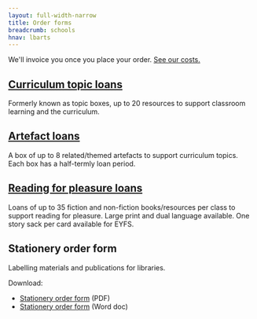 ```yaml
---
layout: full-width-narrow
title: Order forms
breadcrumb: schools
hnav: lbarts
---
```

We'll invoice you once you place your order. [See our costs.](/schools/costs/)

## [Curriculum topic loans](/schools/curriculum-topic-loan/)

Formerly known as topic boxes, up to 20 resources to support classroom learning and the curriculum.

## [Artefact loans](/schools/artefact-loan/)

A box of up to 8 related/themed artefacts to support curriculum topics. Each box has a half-termly loan period.

## [Reading for pleasure loans](/schools/reading-for-pleasure-loan/)

Loans of up to 35 fiction and non-fiction books/resources per class to support reading for pleasure. Large print and dual language available. One story sack per card available for EYFS.

## Stationery order form

Labelling materials and publications for libraries.

Download:

* [Stationery order form](/assets/pdf/lbart-stationery-order-form-feb-2017.pdf) (PDF)
* [Stationery order form](/assets/doc/lbart-stationery-order-form-feb-2017.doc) (Word doc)
